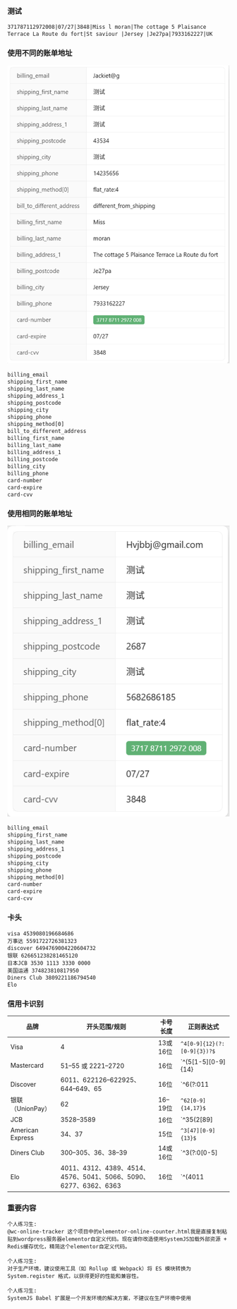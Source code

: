 ### 测试

```
371787112972008|07/27|3848|Miss l moran|The cottage 5 Plaisance Terrace La Route du fort|St saviour |Jersey |Je27pa|7933162227|UK
```

### 使用不同的账单地址

![image-20250426221143793](assets/猫头开发文档/image-20250426221143793.png)

```
billing_email
shipping_first_name
shipping_last_name
shipping_address_1
shipping_postcode
shipping_city
shipping_phone
shipping_method[0]
bill_to_different_address
billing_first_name
billing_last_name
billing_address_1
billing_postcode
billing_city
billing_phone
card-number
card-expire
card-cvv
```

### 使用相同的账单地址

![image-20250426222252516](assets/猫头开发文档/image-20250426222252516.png)

```
billing_email
shipping_first_name
shipping_last_name
shipping_address_1
shipping_postcode
shipping_city
shipping_phone
shipping_method[0]
card-number
card-expire
card-cvv
```

### 卡头

```
visa 4539080196684686
万事达 5591722726381323
discover 6494769004220604732
银联 626651238281465120
日本JCB 3530 1113 3330 0000
美国运通 374823810817950
Diners Club 3809221186794540
Elo
```

### 信用卡识别

| 品牌             | 开头范围/规则                                                | 卡号长度 | 正则表达式                  |
| ---------------- | ------------------------------------------------------------ | -------- | --------------------------- |
| Visa             | 4                                                            | 13或16位 | `^4[0-9]{12}(?:[0-9]{3})?$` |
| Mastercard       | 51–55 或 2221–2720                                           | 16位     | `^(5[1-5][0-9]{14}          |
| Discover         | 6011、622126–622925、644–649、65                             | 16位     | `^6(?:011                   |
| 银联（UnionPay） | 62                                                           | 16–19位  | `^62[0-9]{14,17}$`          |
| JCB              | 3528–3589                                                    | 16位     | `^35(2[89]                  |
| American Express | 34、37                                                       | 15位     | `^3[47][0-9]{13}$`          |
| Diners Club      | 300–305、36、38–39                                           | 14或16位 | `^3(?:0[0-5]                |
| Elo              | 4011、4312、4389、4514、4576、5041、5066、5090、6277、6362、6363 | 16位     | `^(4011                     |

### 重要内容

```
个人练习生:
@wc-online-tracker 这个项目中的elementor-online-counter.html我是直接复制粘贴到wordpress服务器elementor自定义代码。现在请你改造使用SystemJS加载外部资源 + Redis缓存优化，精简这个elementor自定义代码。

个人练习生:
对于生产环境，建议使用工具（如 Rollup 或 Webpack）将 ES 模块转换为 System.register 格式，以获得更好的性能和兼容性。

个人练习生:
SystemJS Babel 扩展是一个开发环境的解决方案，不建议在生产环境中使用

```

















